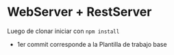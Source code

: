 # WebServer + RestServer

Luego de clonar iniciar con `npm install`

- 1er commit corresponde a la Plantilla de trabajo base
